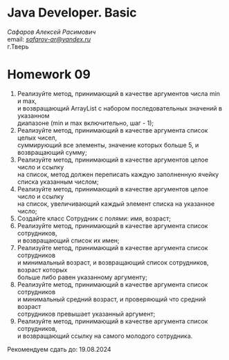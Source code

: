# Java Developer. Basic  

_Сафаров Алексей Расимович_  
email: *safarov-ar@yandex.ru*  
г.Тверь

# Homework 09
1. Реализуйте метод, принимающий в качестве аргументов числа min и max,  
 и возвращающий ArrayList с набором последовательных значений в указанном  
 диапазоне (min и max включительно, шаг - 1);
2. Реализуйте метод, принимающий в качестве аргумента список целых чисел,  
 суммирующий все элементы, значение которых больше 5, и возвращающий сумму;
3. Реализуйте метод, принимающий в качестве аргументов целое число и ссылку  
 на список, метод должен переписать каждую заполненную ячейку списка указанным числом;
4. Реализуйте метод, принимающий в качестве аргументов целое число и ссылку  
 на список, увеличивающий каждый элемент списка на указанное число;
5. Создайте класс Сотрудник с полями: имя, возраст;
6. Реализуйте метод, принимающий в качестве аргумента список сотрудников,  
 и возвращающий список их имен;
7. Реализуйте метод, принимающий в качестве аргумента список сотрудников  
 и минимальный возраст, и возвращающий список сотрудников, возраст которых  
 больше либо равен указанному аргументу;
8. Реализуйте метод, принимающий в качестве аргумента список сотрудников  
 и минимальный средний возраст, и проверяющий что средний возраст  
 сотрудников превышает указанный аргумент;
9. Реализуйте метод, принимающий в качестве аргумента список сотрудников,  
 и возвращающий ссылку на самого молодого сотрудника.

Рекомендуем сдать до: 19.08.2024